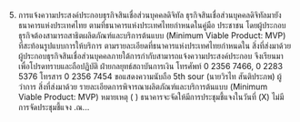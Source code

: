5. การแจ้งความประสงค์ประกอบธุรกิจสินเชื่อส่วนบุคคลดิจิทัล
ธุรกิจสินเชื่อส่วนบุคคลดิจิทัลมายังธนาคารแห่งประเทศไทย ตามที่ธนาคารแห่งประเทศไทยกำหนดในคู่มือ
ประชาชน โดยผู้ประกอบธุรกิจต้องสามารถสาธิตผลิตภัณฑ์และบริการต้นแบบ (Minimum Viable
Product: MVP) ที่สะท้อนรูปแบบการให้บริการ ตามรายละเอียดที่ธนาคารแห่งประเทศไทยกำหนดใน
สิ่งที่ส่งมาด้วย
ผู้ประกอบธุรกิจสินเชื่อส่วนบุคคลภายใต้การกำกับสามารถแจ้งความประสงค์ประกอบ
จึงเรียนมาเพื่อโปรดทราบและถือปฏิบัติ
ฝ่ายกลยุทธ์สถาบันการเงิน
โทรศัพท์ 0 2356 7466, 0 2283 5376
โทรสาร 0 2356 7454
ขอแสดงความนับถือ
5th sour
(นายวิรไท สันติประภพ)
ผู้ว่าการ
สิ่งที่ส่งมาด้วย รายละเอียดการพิจารณาผลิตภัณฑ์และบริการต้นแบบ (Minimum Viable Product: MVP)
หมายเหตุ ( ) ธนาคารจะจัดให้มีการประชุมชี้แจงในวันที่
(X) ไม่มีการจัดประชุมชี้แจง
.ณ...

